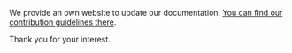 We provide an own website to update our documentation. [You can find our contribution guidelines there](https://www.research-data-services.org/doc/contribute/contribute/). 

Thank you for your interest.
